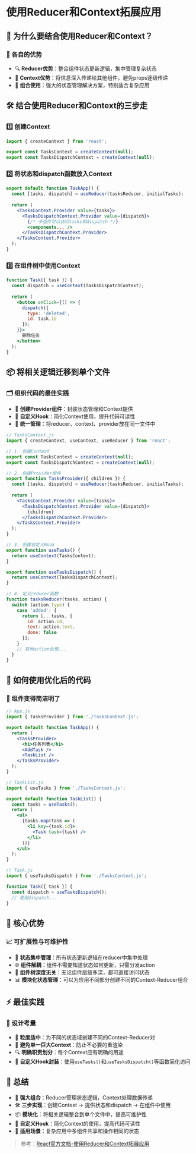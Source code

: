 # 使用Reducer和Context拓展应用

## 🌟 为什么要结合使用Reducer和Context？

### 🧩 各自的优势
- 🔍 **Reducer优势**：整合组件状态更新逻辑，集中管理复杂状态
- 🌳 **Context优势**：将信息深入传递给其他组件，避免props逐级传递
- 💪 **组合使用**：强大的状态管理解决方案，特别适合复杂应用

## 🛠️ 结合使用Reducer和Context的三步走

### 1️⃣ 创建Context
```jsx
import { createContext } from 'react';

export const TasksContext = createContext(null);
export const TasksDispatchContext = createContext(null);
```

### 2️⃣ 将状态和dispatch函数放入Context
```jsx
export default function TaskApp() {
  const [tasks, dispatch] = useReducer(tasksReducer, initialTasks);
  
  return (
    <TasksContext.Provider value={tasks}>
      <TasksDispatchContext.Provider value={dispatch}>
        {/* 子组件可以访问tasks和dispatch */}
        <components... />
      </TasksDispatchContext.Provider>
    </TasksContext.Provider>
  );
}
```

### 3️⃣ 在组件树中使用Context
```jsx
function Task({ task }) {
  const dispatch = useContext(TasksDispatchContext);
  
  return (
    <button onClick={() => {
      dispatch({
        type: 'deleted',
        id: task.id
      });
    }}>
      删除任务
    </button>
  );
}
```

## 📦 将相关逻辑迁移到单个文件

### 🗂️ 组织代码的最佳实践
- 🔧 **创建Provider组件**：封装状态管理和Context提供
- 🎯 **自定义Hook**：简化Context使用，提升代码可读性
- 📝 **统一管理**：将reducer、context、provider放在同一文件中

```jsx
// TasksContext.js
import { createContext, useContext, useReducer } from 'react';

// 1. 创建Context
export const TasksContext = createContext(null);
export const TasksDispatchContext = createContext(null);

// 2. 创建Provider组件
export function TasksProvider({ children }) {
  const [tasks, dispatch] = useReducer(tasksReducer, initialTasks);
  
  return (
    <TasksContext.Provider value={tasks}>
      <TasksDispatchContext.Provider value={dispatch}>
        {children}
      </TasksDispatchContext.Provider>
    </TasksContext.Provider>
  );
}

// 3. 创建自定义Hook
export function useTasks() {
  return useContext(TasksContext);
}

export function useTasksDispatch() {
  return useContext(TasksDispatchContext);
}

// 4. 定义reducer函数
function tasksReducer(tasks, action) {
  switch (action.type) {
    case 'added': {
      return [...tasks, {
        id: action.id,
        text: action.text,
        done: false
      }];
    }
    // 其他action处理...
  }
}
```

## 🚀 如何使用优化后的代码

### 💼 组件变得简洁明了
```jsx
// App.js
import { TasksProvider } from './TasksContext.js';

export default function TaskApp() {
  return (
    <TasksProvider>
      <h1>任务列表</h1>
      <AddTask />
      <TaskList />
    </TasksProvider>
  );
}

// TaskList.js
import { useTasks } from './TasksContext.js';

export default function TaskList() {
  const tasks = useTasks();
  return (
    <ul>
      {tasks.map(task => (
        <li key={task.id}>
          <Task task={task} />
        </li>
      ))}
    </ul>
  );
}

// Task.js
import { useTasksDispatch } from './TasksContext.js';

function Task({ task }) {
  const dispatch = useTasksDispatch();
  // 使用dispatch...
}
```

## 🌈 核心优势

### 📈 可扩展性与可维护性
- 🔄 **状态集中管理**：所有状态更新逻辑在reducer中集中处理
- 🌐 **组件解耦**：组件不需要知道状态如何更新，只需分发action
- 🧩 **组件树深度无关**：无论组件层级多深，都可直接访问状态
- 📊 **模块化状态管理**：可以为应用不同部分创建不同的Context-Reducer组合

## ⚡ 最佳实践

### 🎯 设计考量
- 🧠 **粒度适中**：为不同的状态域创建不同的Context-Reducer对
- 🚧 **避免单一巨大Context**：防止不必要的重渲染
- 🔍 **明确职责划分**：每个Context应有明确的用途
- 📌 **自定义Hook封装**：使用`useTasks()`和`useTasksDispatch()`等函数简化访问

## 📝 总结

- 🔄 **强大组合**：Reducer管理状态逻辑，Context处理数据传递
- 🛠️ **三步实现**：创建Context → 提供状态和dispatch → 在组件中使用
- 📦 **模块化**：将相关逻辑整合到单个文件中，提高可维护性
- 🧩 **自定义Hook**：简化Context的使用，提高代码可读性
- 🚀 **适用场景**：复杂应用中多组件共享和操作相同的状态

> 参考：[React官方文档-使用Reducer和Context拓展应用](https://zh-hans.react.dev/learn/scaling-up-with-reducer-and-context) 